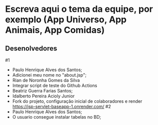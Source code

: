 # Escreva aqui o tema da equipe, por exemplo (App Universo, App Animais, App Comidas)

## Desenolvedores
#1
- Paulo Henrique Alves dos Santos;
- Adicionei meu nome no "about.jsp";
- Rian de Noronha Gomes da Silva
- Integrar script de teste do Github Actions
- Beatriz Guerra Farias Santos;
- Idalberto Pereira Acioly Junior
- Fork do projeto, configuração inicial de colaboradores e render https://jsp-servlet-baseapp-1.onrender.com/
#2
- Paulo Henrique Alves dos Santos;
- O usuario consegue instalar tabelas no BD;
